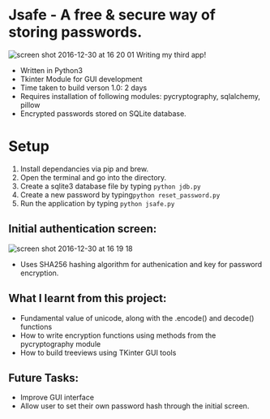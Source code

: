 # Jsafe - A free & secure way of storing passwords. 
![screen shot 2016-12-30 at 16 20 01](https://cloud.githubusercontent.com/assets/22529514/21568373/da507322-ceab-11e6-9eb6-b46550c5d14e.jpg) 
Writing my third app! 
- Written in Python3 
- Tkinter Module for GUI development 
- Time taken to build verson 1.0: 2 days 
- Requires installation of following modules: pycryptography, sqlalchemy, pillow
- Encrypted passwords stored on SQLite database.

# Setup 

1. Install dependancies via pip and brew. 
2. Open the terminal and go into the directory. 
3. Create a sqlite3 database file by typing ``python jdb.py``
4. Create a new password by typing``python reset_password.py``
5. Run the application by typing ``python jsafe.py``

## Initial authentication screen: 
![screen shot 2016-12-30 at 16 19 18](https://cloud.githubusercontent.com/assets/22529514/21568384/ed7b1510-ceab-11e6-9946-1d564cfccb4c.jpg) 

- Uses SHA256 hashing algorithm for authenication and key for password encryption.

## What I learnt from this project: 
- Fundamental value of unicode, along with the .encode() and decode() functions
- How to write encryption functions using methods from the pycryptography module 
- How to build treeviews using TKinter GUI tools 

## Future Tasks: 
- Improve GUI interface 
- Allow user to set their own password hash through the initial screen.
